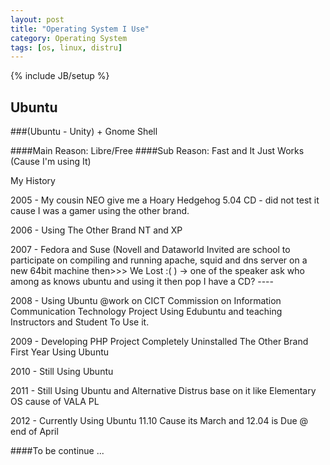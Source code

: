 ```yaml
---
layout: post
title: "Operating System I Use"
category: Operating System
tags: [os, linux, distru]
---
```

{% include JB/setup %}

## Ubuntu

###(Ubuntu - Unity) + Gnome Shell

####Main Reason: Libre/Free
####Sub Reason: Fast and It Just Works (Cause I'm using It)

My History

2005 - My cousin NEO give me a Hoary Hedgehog 5.04 CD - did not test it cause I was a gamer using the other brand.

2006 - Using The Other Brand NT and XP

2007 - Fedora and Suse (Novell and Dataworld Invited are school to participate on compiling and running apache, squid and dns server on a new 64bit machine then>>> We Lost :( ) -> one of the speaker ask who among as knows ubuntu and using it then pop I have a CD? ----

2008 - Using Ubuntu @work on CICT Commission on Information Communication Technology Project Using Edubuntu and teaching Instructors and Student To Use it.

2009 - Developing PHP Project Completely Uninstalled The Other Brand First Year Using Ubuntu 

2010 - Still Using Ubuntu

2011 - Still Using Ubuntu and Alternative Distrus base on it like Elementary OS cause of VALA PL

2012 - Currently Using Ubuntu 11.10 Cause its March and 12.04 is Due @ end of April

####To be continue ...